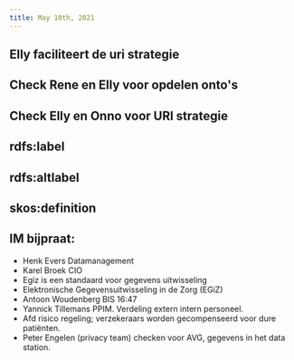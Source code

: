```yaml
---
title: May 10th, 2021
---
```


## Elly faciliteert de uri strategie
## Check Rene en Elly voor opdelen onto's
## Check Elly en Onno voor URI strategie
## rdfs:label
## rdfs:altlabel
## skos:definition
## IM bijpraat:
- Henk Evers Datamanagement
- Karel Broek CIO
- Egiz is een standaard voor gegevens uitwisseling
- Elektronische Gegevensuitwisseling in de Zorg (EGiZ)
- Antoon Woudenberg BIS 16:47
- Yannick Tillemans PPIM. Verdeling extern intern personeel.
- Afd risico regeling; verzekeraars worden gecompenseerd voor dure patiënten.
- Peter Engelen (privacy team) checken voor AVG, gegevens in het data station.
